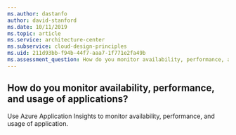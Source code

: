 ```yaml
---
ms.author: dastanfo
author: david-stanford
ms.date: 10/11/2019
ms.topic: article
ms.service: architecture-center
ms.subservice: cloud-design-principles
ms.uid: 211d93bb-f94b-44f7-aaa7-1f771e2fa49b
ms.assessment_question: How do you monitor availability, performance, and usage of applications?
---
```

## How do you monitor availability, performance, and usage of applications?


Use Azure Application Insights to monitor availability, performance, and usage of application.